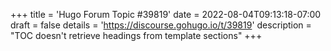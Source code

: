 +++
title = 'Hugo Forum Topic #39819'
date = 2022-08-04T09:13:18-07:00
draft = false
details = 'https://discourse.gohugo.io/t/39819'
description = "TOC doesn't retrieve headings from template sections"
+++
